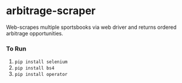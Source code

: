 # arbitrage-scraper
Web-scrapes multiple sportsbooks via web driver and returns ordered arbitrage opportunities.

### To Run
1. `pip install selenium`
2. `pip install bs4`
3. `pip install operator`

